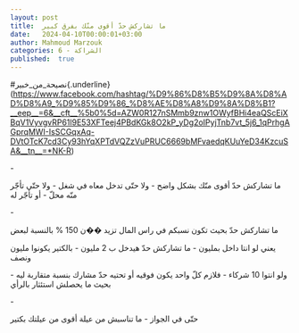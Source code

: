 ```yaml
---
layout: post
title:  ما تشاركش حدّ أقوى منّك بفرق كبير
date:   2024-04-10T00:00:01+03:00
author: Mahmoud Marzouk
categories: 6 - الشراكة
published:  true
---
```

\#نصيحة_من_خبير{.underline}(https://www.facebook.com/hashtag/%D9%86%D8%B5%D9%8A%D8%AD%D8%A9_%D9%85%D9%86_%D8%AE%D8%A8%D9%8A%D8%B1?__eep__=6&__cft__%5b0%5d=AZW0R127nSMmb9znw1OWyfBHi4eaQScEiXBqV1VyvgvRP61l9E53XFTeej4PBdKGk8O2kP_yDg2oIPyjTnb7vt_5j6_1qPrhgAGprqMWI-IsSCGqxAq-DVtOTcK7cd3Cy93hYqXPTdVQZzVuPRUC6669bMFvaedqKUuYeD34KzcuSA&__tn__=*NK-R)

\-

ما تشاركش حدّ أقوى منّك بشكل واضح - ولا حتّى تدخل معاه في شغل - ولا حتّى
تأجّر منّه محلّ - أو تأجّر له

\-

ما تشاركش حدّ بحيث تكون نسبكم في راس المال تزيد ��ن 150 % بالنسبة
لبعض

يعني لو انتا داخل بمليون - ما تشاركش حدّ هيدخل ب 2 مليون - بالكتير
يكونوا مليون ونصف

ولو انتوا 10 شركاء - فلازم كلّ واحد يكون فوقيه أو تحتيه حدّ مشارك بنسبة
متقاربة ليه - بحيث ما يحصلش استئثار بالرأي

\-

حتّى في الجواز - ما تناسبش من عيلة أقوى من عيلتك بكتير
